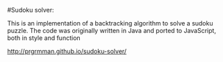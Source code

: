 #Sudoku solver:


This is an implementation of a backtracking algorithm to solve a sudoku puzzle. The code was originally written in Java and ported to JavaScript, both in style and function

[demo]: (http://prgrmman.github.io/sudoku-solver/)
http://prgrmman.github.io/sudoku-solver/

